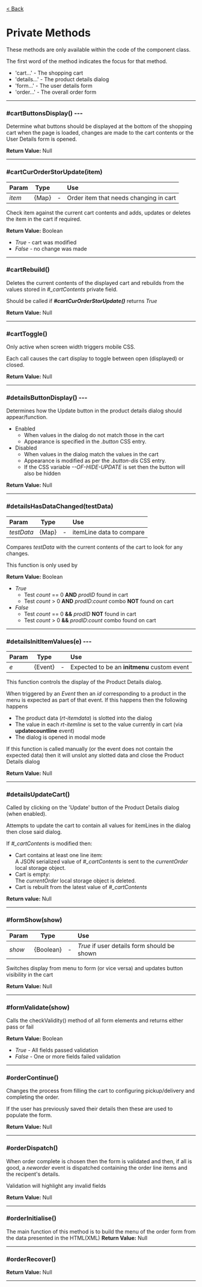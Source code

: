 [< Back](README.md)
# Private Methods

These methods are only available within the code of the component class.

The first word of the method indicates the focus for that method.

- 'cart...' - The shopping cart
- 'details...' - The product details dialog
- 'form...' - The user details form
- 'order...' - The overall order form

---
### #cartButtonsDisplay() ---
Determine what buttons should be displayed at the bottom of the shopping cart when the page is loaded, changes are made to the cart contents or the User Details form is opened.

**Return Value:** Null

---
### #cartCurOrderStorUpdate(item)
|Param|Type||Use|
| :--- | --- | --- | :--- |
|*item*|{Map}|-|Order item that needs changing in cart|

Check item against the current cart contents and adds, updates or deletes the item in the cart if required.

**Return Value:** Boolean
 - *True* - cart was modified
 - *False* - no change was made
---
### #cartRebuild() 
Deletes the current contents of the displayed cart and rebuilds from the values stored in *#_cartContents* private field.

Should be called if ***#cartCurOrderStorUpdate()*** returns *True*

**Return Value:** Null

---
### #cartToggle()
Only active when screen width triggers mobile CSS.  

Each call causes the cart display to toggle between open (displayed) or closed.

**Return Value:** Null

---
### #detailsButtonDisplay() ---
Determines how the Update button in the product details dialog should appear/function.
  - Enabled
    - When values in the dialog do not match those in the cart
    - Appearance is specified in the *.button* CSS entry.  
  - Disabled
    - When values in the dialog match the values in the cart
    - Appearance is modified as per the *.button-dis* CSS entry.
    - If the CSS variable *--OF-HIDE-UPDATE* is set then the button will also be hidden

**Return Value:** Null

---
### #detailsHasDataChanged(testData)
|Param|Type||Use|
| :--- | --- | --- | :--- |
|*testData*|{Map}|-|itemLine data to compare|

Compares *testData* with the current contents of the cart to look for any changes.

This function is only used by 

**Return Value:** Boolean
  - *True*
     - Test *count* == 0 **AND** *prodID* found in cart
     - Test *count* > 0 **AND** *prodID*:*count* combo **NOT** found on cart  
  - *False*
     - Test *count* == 0 **&&** *prodID* **NOT** found in cart
     - Test *count* > 0 **&&** *prodID*:*count* combo found on cart  
---
### #detailsInitItemValues(e) ---
|Param|Type||Use|
| :--- | --- | --- | :--- |
|*e*|{Event}|-|Expected to be an **initmenu** custom event|

This function controls the display of the Product Details dialog.

When triggered by an *Event* then an *id* corresponding to a product in the menu is expected as part of that event.  If this happens then the following happens
  - The product data (*rt-itemdata*) is slotted into the dialog
  - The value in each *rt-itemline* is set to the value currently in cart (via **updatecountline** event)
  - The dialog is opened in modal mode

If this function is called manually (or the event does not contain the expected data) then it will unslot any slotted data and close the Product Details dialog

**Return Value:** Null

---
### #detailsUpdateCart() 
Called by clicking on the 'Update' button of the Product Details dialog (when enabled).

Attempts to update the cart to contain all values for itemLines in the dialog then close said dialog.

If *#_cartContents* is modified then:
- Cart contains at least one line item:  
A JSON serialized value of *#_cartContents* is sent to the *currentOrder* local storage object.
- Cart is empty:  
The *currentOrder* local storage object is deleted.
- Cart is rebuilt from the latest value of *#_cartContents*

**Return value:** Null

---
### #formShow(show)
|Param|Type||Use|
| :--- | --- | --- | :--- |
|*show*|{Boolean}|-|*True* if user details form should be shown|

Switches display from menu to form (or vice versa) and updates button visibility in the cart

**Return Value:** Null

---
### #formValidate(show)
Calls the checkValidity() method of all form elements and returns either pass or fail

**Return Value:** Boolean
- *True* - All fields passed validation
- *False* - One or more fields failed validation
---
### #orderContinue()
Changes the process from filling the cart to configuring pickup/delivery and completing the order.

If the user has previously saved their details then these are used to populate the form.

**Return Value:** Null

---
### #orderDispatch()
When order complete is chosen then the form is validated and then, if all is good, a *neworder* event is dispatched containing the order line items and the recipent's details.

Validation will highlight any invalid fields

**Return Value:** Null

---
### #orderInitialise()
The main function of this method is to build the menu of the order form from the data presented in the HTML(XML)
**Return Value:** Null

---
### #orderRecover()

**Return Value:** Null

---